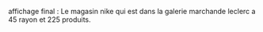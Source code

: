affichage final : Le magasin nike qui est dans la galerie marchande leclerc a 45 rayon et 225 produits.
